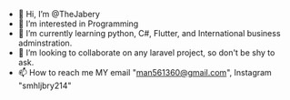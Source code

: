 - 👋 Hi, I’m @TheJabery
- 👀 I’m interested in Programming
- 🌱 I’m currently learning python, C#, Flutter, and  International  business adminstration. 
- 💞️ I’m looking to collaborate on any laravel project, so don't be shy to ask.
- 📫 How to reach me MY email "man561360@gmail.com", Instagram "smhljbry214"

<!---
TheJabery/TheJabery is a ✨ special ✨ repository because its `README.md` (this file) appears on your GitHub profile.
You can click the Preview link to take a look at your changes.
--->

